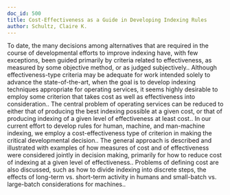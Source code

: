 ```yaml
---
doc_id: 500
title: Cost-Effectiveness as a Guide in Developing Indexing Rules
author: Schultz, Claire K.
---
```


To date, the many decisions among alternatives that are required in the 
course of developmental efforts to improve indexing have, with few exceptions, 
been guided primarily by criteria related to effectiveness, as measured by some 
objective method, or as judged subjectively.. Although effectiveness-type 
criteria may be adequate for work intended solely to advance the 
state-of-the-art, when the goal is to develop indexing techniques appropriate 
for operating services, it seems highly desirable to employ some criterion that 
takes cost as well as effectiveness into consideration.. The central problem of 
operating services can be reduced to either that of producing the best indexing 
possible at a given cost, or that of producing indexing of a given level of 
effectiveness at least cost.. In our current effort to develop rules for human, 
machine, and man-machine indexing, we employ a cost-effectiveness type of 
criterion in making the critical developmental decision.. The general approach
is described  and illustrated with examples of how measures of cost and of 
effectiveness  were considered jointly in decision making, primarily for how to
reduce cost of indexing at a given level of effectiveness.. Problems of 
defining cost are also discussed, such as how to divide indexing into discrete 
steps, the effects of long-term vs. short-term activity in humans and 
small-batch vs. large-batch considerations for machines..